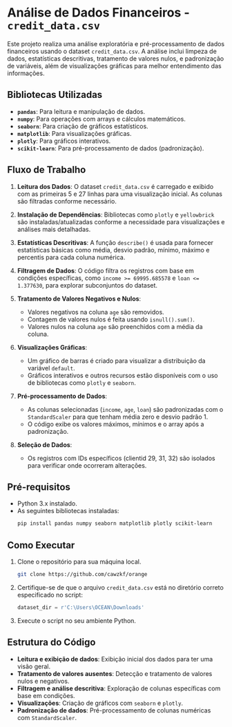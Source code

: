 # Análise de Dados Financeiros - `credit_data.csv`

Este projeto realiza uma análise exploratória e pré-processamento de dados financeiros usando o dataset `credit_data.csv`. A análise inclui limpeza de dados, estatísticas descritivas, tratamento de valores nulos, e padronização de variáveis, além de visualizações gráficas para melhor entendimento das informações.

## Bibliotecas Utilizadas

- **`pandas`**: Para leitura e manipulação de dados.
- **`numpy`**: Para operações com arrays e cálculos matemáticos.
- **`seaborn`**: Para criação de gráficos estatísticos.
- **`matplotlib`**: Para visualizações gráficas.
- **`plotly`**: Para gráficos interativos.
- **`scikit-learn`**: Para pré-processamento de dados (padronização).

## Fluxo de Trabalho

1. **Leitura dos Dados**:
   O dataset `credit_data.csv` é carregado e exibido com as primeiras 5 e 27 linhas para uma visualização inicial. As colunas são filtradas conforme necessário.

2. **Instalação de Dependências**:
   Bibliotecas como `plotly` e `yellowbrick` são instaladas/atualizadas conforme a necessidade para visualizações e análises mais detalhadas.

3. **Estatísticas Descritivas**:
   A função `describe()` é usada para fornecer estatísticas básicas como média, desvio padrão, mínimo, máximo e percentis para cada coluna numérica.

4. **Filtragem de Dados**:
   O código filtra os registros com base em condições específicas, como `income >= 69995.685578` e `loan <= 1.377630`, para explorar subconjuntos do dataset.

5. **Tratamento de Valores Negativos e Nulos**:
   - Valores negativos na coluna `age` são removidos.
   - Contagem de valores nulos é feita usando `isnull().sum()`.
   - Valores nulos na coluna `age` são preenchidos com a média da coluna.

6. **Visualizações Gráficas**:
   - Um gráfico de barras é criado para visualizar a distribuição da variável `default`.
   - Gráficos interativos e outros recursos estão disponíveis com o uso de bibliotecas como `plotly` e `seaborn`.

7. **Pré-processamento de Dados**:
   - As colunas selecionadas (`income`, `age`, `loan`) são padronizadas com o `StandardScaler` para que tenham média zero e desvio padrão 1.
   - O código exibe os valores máximos, mínimos e o array após a padronização.

8. **Seleção de Dados**:
   - Os registros com IDs específicos (clientid 29, 31, 32) são isolados para verificar onde ocorreram alterações.

## Pré-requisitos

- Python 3.x instalado.
- As seguintes bibliotecas instaladas:
  ```bash
  pip install pandas numpy seaborn matplotlib plotly scikit-learn
  ```

## Como Executar

1. Clone o repositório para sua máquina local.
   ```bash
   git clone https://github.com/cawzkf/orange
   ```
2. Certifique-se de que o arquivo `credit_data.csv` está no diretório correto especificado no script:
   ```python
   dataset_dir = r'C:\Users\OCEAN\Downloads'
   ```
3. Execute o script no seu ambiente Python.

## Estrutura do Código

- **Leitura e exibição de dados**: Exibição inicial dos dados para ter uma visão geral.
- **Tratamento de valores ausentes**: Detecção e tratamento de valores nulos e negativos.
- **Filtragem e análise descritiva**: Exploração de colunas específicas com base em condições.
- **Visualizações**: Criação de gráficos com `seaborn` e `plotly`.
- **Padronização de dados**: Pré-processamento de colunas numéricas com `StandardScaler`.
